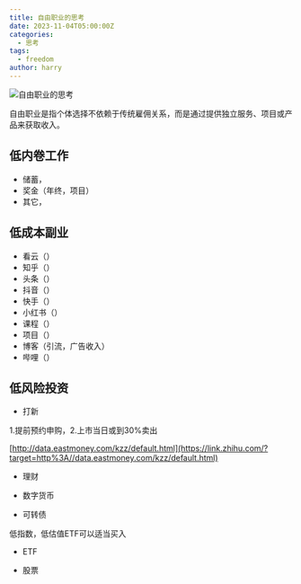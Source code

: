 ```yaml
---
title: 自由职业的思考
date: 2023-11-04T05:00:00Z
categories:
  - 思考
tags:
  - freedom
author: harry
---
```


<img src="https://pic.imgdb.cn/item/656f2e61c458853aef840081.jpg" alt="自由职业的思考">


自由职业是指个体选择不依赖于传统雇佣关系，而是通过提供独立服务、项目或产品来获取收入。

<!--more-->

## 低内卷工作

- 储蓄，
- 奖金（年终，项目）
- 其它，

## 低成本副业

- 看云（）
- 知乎（）
- 头条（）
- 抖音（）
- 快手（）
- 小红书（）
- 课程（）
- 项目（）
- 博客（引流，广告收入）
- 哔哩（）

## 低风险投资

- 打新

1.提前预约申购，2.上市当日或到30%卖出

[http://data.eastmoney.com/kzz/default.html](https://link.zhihu.com/?target=http%3A//data.eastmoney.com/kzz/default.html)

- 理财

- 数字货币

- 可转债

低指数，低估值ETF可以适当买入

- ETF

- 股票